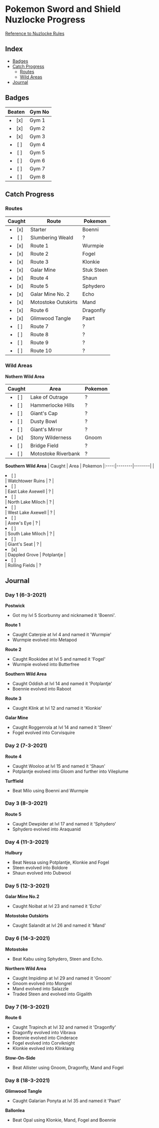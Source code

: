 # Pokemon Sword and Shield Nuzlocke Progress
[Reference to Nuzlocke Rules](https://github.com/Tonylaats/Nuzlocke-Sword-and-Shield/blob/main/Rules.md)

## Index
* [Badges](#badges)
* [Catch Progress](#catch-progress)
  * [Routes](#routes)
  * [Wild Areas](#wild-areas) 
* [Journal](#journal) 

## Badges

| Beaten | Gym No 
|:----:|--------|
| <li> [x] </li> | Gym 1
| <li> [x] </li> | Gym 2
| <li> [x] </li> | Gym 3
| <li> [ ] </li> | Gym 4
| <li> [ ] </li> | Gym 5
| <li> [ ] </li> | Gym 6
| <li> [ ] </li> | Gym 7
| <li> [ ] </li> | Gym 8

## Catch Progress
### Routes

| Caught | Route | Pokemon
|:----:|--------|--------|
| <li> [x] </li> | Starter | Boenni
| <li> [ ] </li> | Slumbering Weald | ?
| <li> [x] </li> | Route 1 | Wurmpie
| <li> [x] </li> | Route 2 | Fogel
| <li> [x] </li> | Route 3 | Klonkie
| <li> [x] </li> | Galar Mine | Stuk Steen
| <li> [x] </li> | Route 4 | Shaun
| <li> [x] </li> | Route 5 | Sphydero
| <li> [x] </li> | Galar Mine No. 2 | Echo
| <li> [x] </li> | Motostoke Outskirts | Mand
| <li> [x] </li> | Route 6 | Dragonfly
| <li> [x] </li> | Glimwood Tangle | Paart
| <li> [ ] </li> | Route 7 | ?
| <li> [ ] </li> | Route 8 | ?
| <li> [ ] </li> | Route 9 | ?
| <li> [ ] </li> | Route 10 | ?

### Wild Areas
**Nothern Wild Area** 

| Caught | Area | Pokemon
|:----:|--------|--------|
| <li> [ ] </li> | Lake of Outrage | ?
| <li> [ ] </li> | Hammerlocke Hills | ?
| <li> [ ] </li> | Giant's Cap | ?
| <li> [ ] </li> | Dusty Bowl | ?
| <li> [ ] </li> | Giant's Mirror | ?
| <li> [x] </li> | Stony Wilderness | Gnoom
| <li> [ ] </li> | Bridge Field | ?
| <li> [ ] </li> | Motostoke Riverbank | ?

**Southern Wild Area**
| Caught | Area | Pokemon
|:----:|--------|--------|
| <li> [ ] </li> | Watchtower Ruins | ?
| <li> [ ] </li> | East Lake Axewell | ?
| <li> [ ] </li> | North Lake Miloch | ?
| <li> [ ] </li> | West Lake Axewell | ?
| <li> [ ] </li> | Axew's Eye | ?
| <li> [ ] </li> | South Lake Miloch | ?
| <li> [ ] </li> | Giant's Seat | ?
| <li> [x] </li> | Dappled Grove | Potplantje
| <li> [ ] </li> | Rolling Fields | ?

## Journal
### Day 1 (6-3-2021)
**Postwick**
* Got my lvl 5 Scorbunny and nicknamed it 'Boenni'. 

**Route 1**
* Caught Caterpie at lvl 4 and named it 'Wurmpie'
* Wurmpie evolved into Metapod

**Route 2**
* Caught Rookidee at lvl 5 and named it 'Fogel'
* Wurmpie evolved into Butterfree

**Southern Wild Area**
* Caught Oddish at lvl 14 and named it 'Potplantje'
* Boennie evolved into Raboot

**Route 3**
* Caught Klink at lvl 12 and named it 'Klonkie'

**Galar Mine**
* Caught Roggenrola at lvl 14 and named it 'Steen'
* Fogel evolved into Corvisquire

### Day 2 (7-3-2021)
**Route 4**
* Caught Wooloo at lvl 15 and named it 'Shaun'
* Potplantje evolved into Gloom and further into Vileplume

**Turffield**
* Beat Milo using Boenni and Wurmpie

### Day 3 (8-3-2021)
**Route 5**
* Caught Dewpider at lvl 17 and named it 'Sphydero'
* Sphydero evolved into Araquanid

### Day 4 (11-3-2021)
**Hulbury**
* Beat Nessa using Potplantje, Klonkie and Fogel
* Steen evolved into Boldore
* Shaun evolved into Dubwool

### Day 5 (12-3-2021)
**Galar Mine No.2**
* Caught Noibat at lvl 23 and named it 'Echo'

**Motostoke Outskirts**
* Caught Salandit at lvl 26 and named it 'Mand'

### Day 6 (14-3-2021)
**Motostoke**
* Beat Kabu using Sphydero, Steen and Echo.

**Northern Wild Area**
* Caught Impidimp at lvl 29 and named it 'Gnoom'
* Gnoom evolved into Mongrel
* Mand evolved into Salazzle
* Traded Steen and evolved into Gigalith

### Day 7 (16-3-2021)
**Route 6**
* Caught Trapinch at lvl 32 and named it 'Dragonfly'
* Dragonfly evolved into Vibrava
* Boennie evolved into Cinderace
* Fogel evolved into Corviknight
* Klonkie evolved into Klinklang

**Stow-On-Side**
* Beat Allister using Gnoom, Dragonfly, Mand and Fogel

### Day 8 (18-3-2021)
**Glimwood Tangle**
* Caught Galarian Ponyta at lvl 35 and named it 'Paart'

**Ballonlea**
* Beat Opal using Klonkie, Mand, Fogel and Boennie








